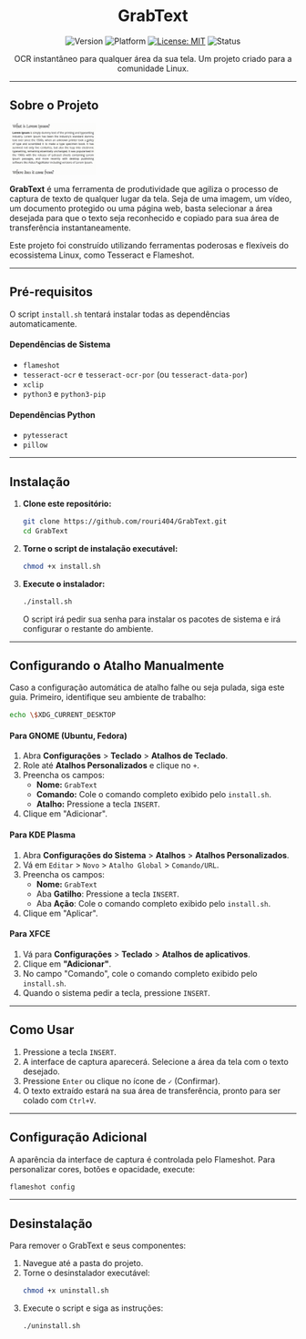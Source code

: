 <div align="center">
  <h1>GrabText</h1>
  <p>
    <img src="https://img.shields.io/badge/version-1.0.0-blue" alt="Version">
    <img src="https://img.shields.io/badge/Platform-Linux-lightgrey" alt="Platform">
    <a href="https://opensource.org/licenses/MIT"><img src="https://img.shields.io/badge/License-MIT-yellow.svg" alt="License: MIT"></a>
    <img src="https://img.shields.io/badge/status-ativo-success" alt="Status">
  </p>
    <p>
    OCR instantâneo para qualquer área da sua tela. Um projeto criado para a comunidade Linux.
  </p>
</div>

---

## Sobre o Projeto

<img src="preview.gif" width="30%" alt="Preview">

**GrabText** é uma ferramenta de produtividade que agiliza o processo de captura de texto de qualquer lugar da tela. Seja de uma imagem, um vídeo, um documento protegido ou uma página web, basta selecionar a área desejada para que o texto seja reconhecido e copiado para sua área de transferência instantaneamente.

Este projeto foi construído utilizando ferramentas poderosas e flexíveis do ecossistema Linux, como Tesseract e Flameshot.

---

## Pré-requisitos

O script `install.sh` tentará instalar todas as dependências automaticamente.

#### Dependências de Sistema
* `flameshot`
* `tesseract-ocr` e `tesseract-ocr-por` (ou `tesseract-data-por`)
* `xclip`
* `python3` e `python3-pip`

#### Dependências Python
* `pytesseract`
* `pillow`

---

## Instalação

1.  **Clone este repositório:**
    ```bash
    git clone https://github.com/rouri404/GrabText.git
    cd GrabText
    ```

2.  **Torne o script de instalação executável:**
    ```bash
    chmod +x install.sh
    ```

3.  **Execute o instalador:**
    ```bash
    ./install.sh
    ```
    O script irá pedir sua senha para instalar os pacotes de sistema e irá configurar o restante do ambiente.

---

## Configurando o Atalho Manualmente

Caso a configuração automática de atalho falhe ou seja pulada, siga este guia. Primeiro, identifique seu ambiente de trabalho:
```bash
echo \$XDG_CURRENT_DESKTOP
```

#### Para GNOME (Ubuntu, Fedora)
1.  Abra **Configurações** > **Teclado** > **Atalhos de Teclado**.
2.  Role até **Atalhos Personalizados** e clique no `+`.
3.  Preencha os campos:
    * **Nome:** `GrabText`
    * **Comando:** Cole o comando completo exibido pelo `install.sh`.
    * **Atalho:** Pressione a tecla `INSERT`.
4.  Clique em "Adicionar".

#### Para KDE Plasma
1.  Abra **Configurações do Sistema** > **Atalhos** > **Atalhos Personalizados**.
2.  Vá em `Editar` > `Novo` > `Atalho Global` > `Comando/URL`.
3.  Preencha os campos:
    * **Nome:** `GrabText`
    * Aba **Gatilho**: Pressione a tecla `INSERT`.
    * Aba **Ação**: Cole o comando completo exibido pelo `install.sh`.
4.  Clique em "Aplicar".

#### Para XFCE
1.  Vá para **Configurações** > **Teclado** > **Atalhos de aplicativos**.
2.  Clique em **"Adicionar"**.
3.  No campo "Comando", cole o comando completo exibido pelo `install.sh`.
4.  Quando o sistema pedir a tecla, pressione `INSERT`.

---

## Como Usar

1.  Pressione a tecla `INSERT`.
2.  A interface de captura aparecerá. Selecione a área da tela com o texto desejado.
3.  Pressione `Enter` ou clique no ícone de `✓` (Confirmar).
4.  O texto extraído estará na sua área de transferência, pronto para ser colado com `Ctrl+V`.

---

## Configuração Adicional

A aparência da interface de captura é controlada pelo Flameshot. Para personalizar cores, botões e opacidade, execute:
```bash
flameshot config
```

---

## Desinstalação

Para remover o GrabText e seus componentes:

1.  Navegue até a pasta do projeto.
2.  Torne o desinstalador executável:
    ```bash
    chmod +x uninstall.sh
    ```
3.  Execute o script e siga as instruções:
    ```bash
    ./uninstall.sh
    ```